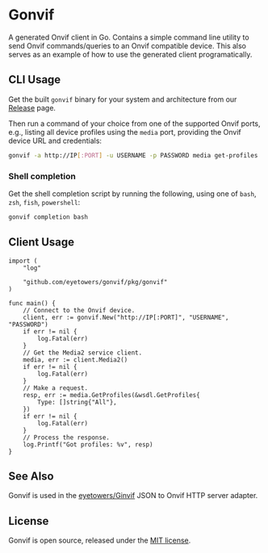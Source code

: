 # Gonvif

A generated Onvif client in Go. Contains a simple command line utility to send Onvif
commands/queries to an Onvif compatible device. This also serves as an example of how to use the
generated client programatically.

## CLI Usage

Get the built `gonvif` binary for your system and architecture from our
[Release](https://github.com/eyetowers/gonvif/releases) page.

Then run a command of your choice from one of the supported Onvif ports, e.g., listing all device
profiles using the `media` port, providing the Onvif device URL and credentials:

```bash
gonvif -a http://IP[:PORT] -u USERNAME -p PASSWORD media get-profiles
```

### Shell completion

Get the shell completion script by running the following, using one of `bash`, `zsh`, `fish`,
`powershell`:

```bash
gonvif completion bash
```

## Client Usage

```golang
import (
    "log"

    "github.com/eyetowers/gonvif/pkg/gonvif"
)

func main() {
    // Connect to the Onvif device.
    client, err := gonvif.New("http://IP[:PORT]", "USERNAME", "PASSWORD")
    if err != nil {
        log.Fatal(err)
    }
    // Get the Media2 service client.
    media, err := client.Media2()
    if err != nil {
        log.Fatal(err)
    }
    // Make a request.
    resp, err := media.GetProfiles(&wsdl.GetProfiles{
        Type: []string{"All"},
    })
    if err != nil {
        log.Fatal(err)
    }
    // Process the response.
    log.Printf("Got profiles: %v", resp)
}
```

## See Also

Gonvif is used in the [eyetowers/Ginvif](https://github.com/eyetowers/ginvif) JSON to Onvif HTTP
server adapter.

## License

Gonvif is open source, released under the [MIT license](./LICENSE).
